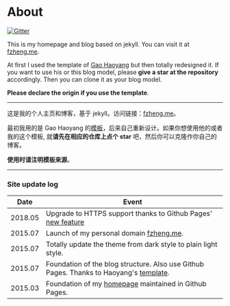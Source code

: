 # About

[![Gitter](https://badges.gitter.im/vim-china/Lobby.svg)](https://gitter.im/fan-farm/Lobby)

This is my homepage and blog based on jekyll. You can visit it at [fzheng.me](http://fzheng.me).

At first I used the template of [Gao Haoyang](https://github.com/Gaohaoyang/gaohaoyang.github.io) but then totally redesigned it. If you want to use his or this blog model, please **give a star at the repository** accordingly. Then you can clone it as your blog model.

**Please declare the origin if you use the template**.

---

这是我的个人主页和博客，基于 jekyll。访问链接：[fzheng.me](http://fzheng.me)。

最初我用的是 Gao Haoyang 的[模板](https://github.com/Gaohaoyang/gaohaoyang.github.io)，后来自己重新设计。如果你想使用他的或者我的这个模板, 就**请先在相应的仓库上点个 star** 吧，然后你可以克隆作你自己的博客。

**使用时请注明模板来源**。

---

### Site update log
 Date | Event
--- | ---
2018.05 | Upgrade to HTTPS support thanks to Github Pages' [new feature](https://blog.github.com/2018-05-01-github-pages-custom-domains-https/)
2015.07 | Launch of my personal domain [fzheng.me](http://fzheng.me).
2015.07 | Totally update the theme from dark style to plain light style.
2015.07 | Foundation of the blog structure. Also use Github Pages. Thanks to Haoyang's [template](https://github.com/Gaohaoyang/gaohaoyang.github.io).
2015.03	| Foundation of my [homepage](https://izhengfan.github.io) maintained in Github Pages.
